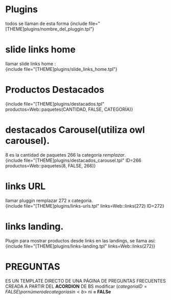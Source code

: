 # Plugins
todos se llaman de esta forma {include file="[THEME]plugins/nombre_del_pluggin.tpl"}

# slide links home
llamar slide links home :  
{include file="[THEME]plugins/slide_links_home.tpl"}

# Productos Destacados
{include file="[THEME]plugins/destacados.tpl" productos=Web::paquetes(CANTIDAD, FALSE, CATEGORÍA)}

# destacados Carousel(utiliza owl carousel).  
8 es la cantidad de paquetes 266 la categoría *remplazar*.  
{include file="[THEME]plugins/destacados_carousel.tpl" ID=266 productos=Web::paquetes(8, FALSE, 266)}

# links URL
llamar pluggin remplazar 272 x categoría.  
{include file="[THEME]plugins/links-urls.tpl" links=Web::links(272) ID=272}

# links landing.   
Plugin para mostrar productos desde links en las landings, se llama así:
{include file="[THEME]plugins/links-landing.tpl" links=Web::links(272)}

# PREGUNTAS
ES UN TEMPLATE DIRECTO DE UNA PÁGINA DE PREGUNTAS FRECUENTES CREADA A PARTIR DEL <b>ACORDION</b> DE BS
modificar ($categoriaID = FALSE) por número de categoría sin <b>$</b> ni <b>= FALSe</b>
